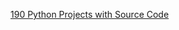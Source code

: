 [190 Python Projects with Source Code](https://amankharwal.medium.com/130-python-projects-with-source-code-61f498591bb)
